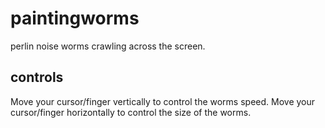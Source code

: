 # paintingworms
perlin noise worms crawling across the screen.

## controls
Move your cursor/finger vertically to control the worms speed.
Move your cursor/finger horizontally to control the size of the worms.
